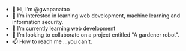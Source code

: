 - 👋 Hi, I’m @gwapanatao
- 👀 I’m interested in learning web development, machine learning and information security.
- 🌱 I’m currently learning web development
- 💞️ I’m looking to collaborate on a project entitled "A gardener robot".
- 📫 How to reach me ...you can't.

<!---
gwapanatao/gwapanatao is a ✨ special ✨ repository because its `README.md` (this file) appears on your GitHub profile.
You can click the Preview link to take a look at your changes.
--->
